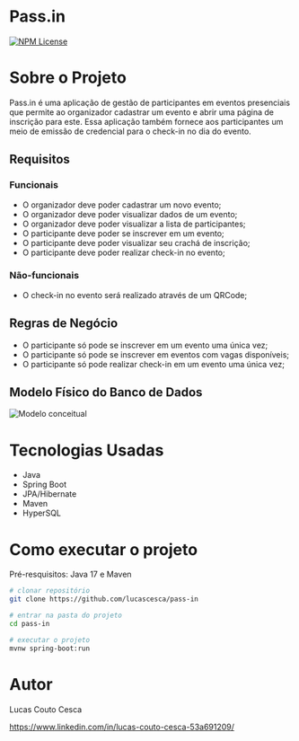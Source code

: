 # Pass.in
[![NPM License](https://img.shields.io/npm/l/origin)](https://github.com/lucascesca/web-service-project/blob/main/LICENSE)

# Sobre o Projeto

Pass.in é uma aplicação de gestão de participantes em eventos presenciais que permite ao organizador cadastrar um evento e abrir uma página de inscrição para este. Essa aplicação também fornece aos participantes um meio de emissão de credencial para o check-in no dia do evento.

## Requisitos 
### Funcionais
- O organizador deve poder cadastrar um novo evento;
- O organizador deve poder visualizar dados de um evento;
- O organizador deve poder visualizar a lista de participantes;
- O participante deve poder se inscrever em um evento;
- O participante deve poder visualizar seu crachá de inscrição;
- O participante deve poder realizar check-in no evento;

### Não-funcionais

- O check-in no evento será realizado através de um QRCode;

## Regras de Negócio

- O participante só pode se inscrever em um evento uma única vez;
- O participante só pode se inscrever em eventos com vagas disponíveis;
- O participante só pode realizar check-in em um evento uma única vez;

## Modelo Físico do Banco de Dados
![Modelo conceitual](https://github.com/lucascesca/assets/blob/main/Captura%20de%20tela%202024-04-04%20230237.png)

# Tecnologias Usadas

- Java
- Spring Boot
- JPA/Hibernate
- Maven
- HyperSQL

# Como executar o projeto

Pré-resquisitos: Java 17 e Maven

```bash
# clonar repositório
git clone https://github.com/lucascesca/pass-in

# entrar na pasta do projeto
cd pass-in

# executar o projeto
mvnw spring-boot:run
```

# Autor
Lucas Couto Cesca
 
https://www.linkedin.com/in/lucas-couto-cesca-53a691209/
